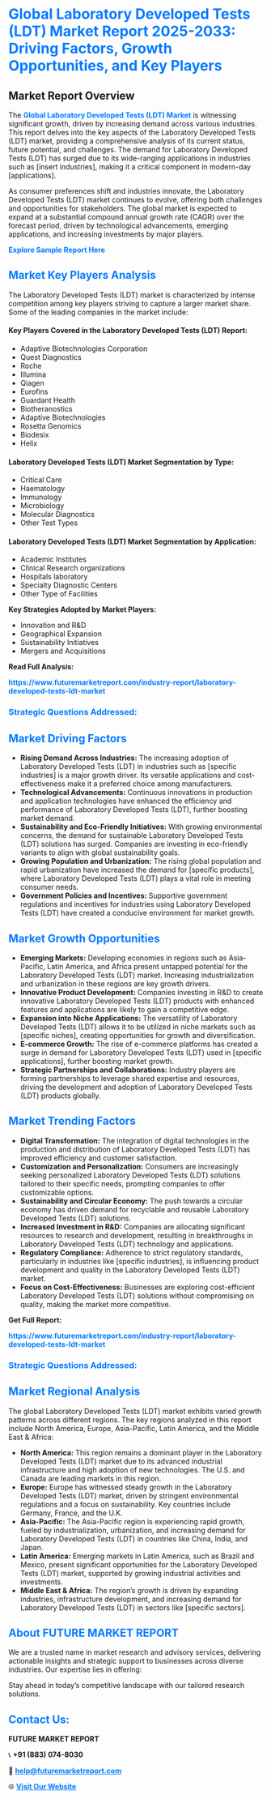 <h1 style="color: #007BFF;">Global Laboratory Developed Tests (LDT) Market Report 2025-2033: Driving Factors, Growth Opportunities, and Key Players</h1>

<section id="overview">
<h2>Market Report Overview</h2>
<p>The <a href="https://www.futuremarketreport.com/industry-report/laboratory-developed-tests-ldt-market" style="color: #007BFF; text-decoration: none;"><strong>Global Laboratory Developed Tests (LDT) Market</strong></a> is witnessing significant growth, driven by increasing demand across various industries. This report delves into the key aspects of the Laboratory Developed Tests (LDT) market, providing a comprehensive analysis of its current status, future potential, and challenges. The demand for Laboratory Developed Tests (LDT) has surged due to its wide-ranging applications in industries such as [insert industries], making it a critical component in modern-day [applications].</p>
<p>As consumer preferences shift and industries innovate, the Laboratory Developed Tests (LDT) market continues to evolve, offering both challenges and opportunities for stakeholders. The global market is expected to expand at a substantial compound annual growth rate (CAGR) over the forecast period, driven by technological advancements, emerging applications, and increasing investments by major players.</p>
</section>

<section id="overview">
<p><a href="https://www.futuremarketreport.com/request-sample/reportId=101177" style="color: #007BFF; text-decoration: none;"><strong>Explore Sample Report Here</strong></a></p>
</section>

<section id="key-players">
<h2 style="color: #007BFF;">Market Key Players Analysis</h2>
<p>The Laboratory Developed Tests (LDT) market is characterized by intense competition among key players striving to capture a larger market share. Some of the leading companies in the market include:</p>
<h4>Key Players Covered in the Laboratory Developed Tests (LDT) Report:</h4>
<ul><li>Adaptive Biotechnologies Corporation</li><li>Quest Diagnostics</li><li>Roche</li><li>Illumina</li><li>Qiagen</li><li>Eurofins</li><li>Guardant Health</li><li>Biotheranostics</li><li>Adaptive Biotechnologies</li><li>Rosetta Genomics</li><li>Biodesix</li><li>Helix</li></ul>
<h4>Laboratory Developed Tests (LDT) Market Segmentation by Type:</h4>
<ul><li>Critical Care</li><li>Haematology</li><li>Immunology</li><li>Microbiology</li><li>Molecular Diagnostics</li><li>Other Test Types</li></ul>

<h4>Laboratory Developed Tests (LDT) Market Segmentation by Application:</h4>
<ul><li>Academic Institutes</li><li>Clinical Research organizations</li><li>Hospitals laboratory</li><li>Specialty Diagnostic Centers</li><li>Other Type of Facilities</li></ul>
<p><strong>Key Strategies Adopted by Market Players:</strong></p>
<ul>
<li>Innovation and R&D</li>
<li>Geographical Expansion</li>
<li>Sustainability Initiatives</li>
<li>Mergers and Acquisitions</li>
</ul>
</section>

<section>
<p><strong>Read Full Analysis: </strong></p><a href="https://www.futuremarketreport.com/industry-report/laboratory-developed-tests-ldt-market" style="color: #007BFF; text-decoration: none;"><strong>https://www.futuremarketreport.com/industry-report/laboratory-developed-tests-ldt-market</strong></a>
<h3 style="color: #007BFF;">Strategic Questions Addressed:</h3>
</section>

<section id="driving-factors">
<h2 style="color: #007BFF;">Market Driving Factors</h2>
<ul>
<li><strong>Rising Demand Across Industries:</strong> The increasing adoption of Laboratory Developed Tests (LDT) in industries such as [specific industries] is a major growth driver. Its versatile applications and cost-effectiveness make it a preferred choice among manufacturers.</li>
<li><strong>Technological Advancements:</strong> Continuous innovations in production and application technologies have enhanced the efficiency and performance of Laboratory Developed Tests (LDT), further boosting market demand.</li>
<li><strong>Sustainability and Eco-Friendly Initiatives:</strong> With growing environmental concerns, the demand for sustainable Laboratory Developed Tests (LDT) solutions has surged. Companies are investing in eco-friendly variants to align with global sustainability goals.</li>
<li><strong>Growing Population and Urbanization:</strong> The rising global population and rapid urbanization have increased the demand for [specific products], where Laboratory Developed Tests (LDT) plays a vital role in meeting consumer needs.</li>
<li><strong>Government Policies and Incentives:</strong> Supportive government regulations and incentives for industries using Laboratory Developed Tests (LDT) have created a conducive environment for market growth.</li>
</ul>
</section>

<section id="growth-opportunities">
<h2 style="color: #007BFF;">Market Growth Opportunities</h2>
<ul>
<li><strong>Emerging Markets:</strong> Developing economies in regions such as Asia-Pacific, Latin America, and Africa present untapped potential for the Laboratory Developed Tests (LDT) market. Increasing industrialization and urbanization in these regions are key growth drivers.</li>
<li><strong>Innovative Product Development:</strong> Companies investing in R&D to create innovative Laboratory Developed Tests (LDT) products with enhanced features and applications are likely to gain a competitive edge.</li>
<li><strong>Expansion into Niche Applications:</strong> The versatility of Laboratory Developed Tests (LDT) allows it to be utilized in niche markets such as [specific niches], creating opportunities for growth and diversification.</li>
<li><strong>E-commerce Growth:</strong> The rise of e-commerce platforms has created a surge in demand for Laboratory Developed Tests (LDT) used in [specific applications], further boosting market growth.</li>
<li><strong>Strategic Partnerships and Collaborations:</strong> Industry players are forming partnerships to leverage shared expertise and resources, driving the development and adoption of Laboratory Developed Tests (LDT) products globally.</li>
</ul>
</section>

<section id="trending-factors">
<h2 style="color: #007BFF;">Market Trending Factors</h2>
<ul>
<li><strong>Digital Transformation:</strong> The integration of digital technologies in the production and distribution of Laboratory Developed Tests (LDT) has improved efficiency and customer satisfaction.</li>
<li><strong>Customization and Personalization:</strong> Consumers are increasingly seeking personalized Laboratory Developed Tests (LDT) solutions tailored to their specific needs, prompting companies to offer customizable options.</li>
<li><strong>Sustainability and Circular Economy:</strong> The push towards a circular economy has driven demand for recyclable and reusable Laboratory Developed Tests (LDT) solutions.</li>
<li><strong>Increased Investment in R&D:</strong> Companies are allocating significant resources to research and development, resulting in breakthroughs in Laboratory Developed Tests (LDT) technology and applications.</li>
<li><strong>Regulatory Compliance:</strong> Adherence to strict regulatory standards, particularly in industries like [specific industries], is influencing product development and quality in the Laboratory Developed Tests (LDT) market.</li>
<li><strong>Focus on Cost-Effectiveness:</strong> Businesses are exploring cost-efficient Laboratory Developed Tests (LDT) solutions without compromising on quality, making the market more competitive.</li>
</ul>
</section>

<section>
<p><strong>Get Full Report: </strong></p><a href="https://www.futuremarketreport.com/industry-report/laboratory-developed-tests-ldt-market" style="color: #007BFF; text-decoration: none;"><strong>https://www.futuremarketreport.com/industry-report/laboratory-developed-tests-ldt-market</strong></a>
<h3 style="color: #007BFF;">Strategic Questions Addressed:</h3>
</section>


<section id="regional-analysis">
<h2 style="color: #007BFF;">Market Regional Analysis</h2>
<p>The global Laboratory Developed Tests (LDT) market exhibits varied growth patterns across different regions. The key regions analyzed in this report include North America, Europe, Asia-Pacific, Latin America, and the Middle East & Africa:</p>
<ul>
<li><strong>North America:</strong> This region remains a dominant player in the Laboratory Developed Tests (LDT) market due to its advanced industrial infrastructure and high adoption of new technologies. The U.S. and Canada are leading markets in this region.</li>
<li><strong>Europe:</strong> Europe has witnessed steady growth in the Laboratory Developed Tests (LDT) market, driven by stringent environmental regulations and a focus on sustainability. Key countries include Germany, France, and the U.K.</li>
<li><strong>Asia-Pacific:</strong> The Asia-Pacific region is experiencing rapid growth, fueled by industrialization, urbanization, and increasing demand for Laboratory Developed Tests (LDT) in countries like China, India, and Japan.</li>
<li><strong>Latin America:</strong> Emerging markets in Latin America, such as Brazil and Mexico, present significant opportunities for the Laboratory Developed Tests (LDT) market, supported by growing industrial activities and investments.</li>
<li><strong>Middle East & Africa:</strong> The region’s growth is driven by expanding industries, infrastructure development, and increasing demand for Laboratory Developed Tests (LDT) in sectors like [specific sectors].</li>
</ul>
</section>

<footer>
<h2 style="color: #007BFF;">About FUTURE MARKET REPORT</h2>
<p>We are a trusted name in market research and advisory services, delivering actionable insights and strategic support to businesses across diverse industries. Our expertise lies in offering:</p>

<p>Stay ahead in today’s competitive landscape with our tailored research solutions.</p>

<h2 style="color: #007BFF;">Contact Us:</h2>
<p><strong>FUTURE MARKET REPORT</strong></p>
<p>📞 <strong>+91 (883) 074-8030</strong></p>
<p>📧 <strong><a href="mailto:help@futuremarketreport.com" style="color: #007BFF;">help@futuremarketreport.com</a></strong></p>
<p>🌐 <strong><a href="https://www.futuremarketreport.com/" style="color: #007BFF;">Visit Our Website</a></strong></p>
</footer>
